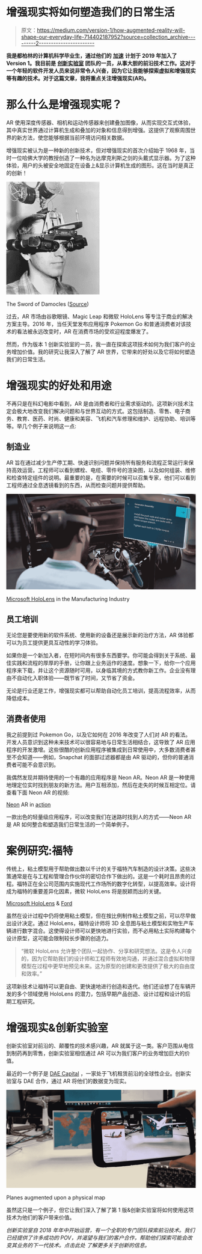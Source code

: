 # 增强现实将如何塑造我们的日常生活

> 原文：<https://medium.com/version-1/how-augmented-reality-will-shape-our-everyday-life-714402187952?source=collection_archive---------2----------------------->

**我是都柏林的计算机科学毕业生，通过他们的** [**加速**](https://www.version1.com/careers/accelerate/) **计划于 2019 年加入了 Version 1。我目前是** [**创新实验室**](https://www.version1.com/innovation/) **团队的一员，从事大胆的前沿技术工作。这对于一个年轻的软件开发人员来说非常令人兴奋，因为它让我能够探索虚拟和增强现实等有趣的技术。对于这篇文章，我将重点关注增强现实(AR)。**

# 那么什么是增强现实呢？

AR 使用深度传感器、相机和运动传感器来创建叠加图像，从而实现交互式体验，其中真实世界通过计算机生成和叠加的对象和信息得到增强。这提供了观察周围世界的新方法，使您能够根据当前环境访问相关数据。

增强现实被认为是一种新的创新技术，但对增强现实的首次介绍始于 1968 年，当时一位哈佛大学的教授创造了一种名为达摩克利斯之剑的头戴式显示器。为了这种体验，用户的头被安全地固定在设备上&显示计算机生成的图形。这在当时是真正的创新！

![](img/9e13774ec8fe545b049e5f4546a8763e.png)

The Sword of Damocles ([Source](https://commons.wikimedia.org/wiki/File:Headsight.jpg))

过去，AR 市场由谷歌眼镜、Magic Leap 和微软 HoloLens 等专注于商业的解决方案主导。2016 年，当任天堂发布应用程序 Pokemon Go 和普通消费者对该技术的看法被永远改变时，AR 在消费市场的受欢迎程度爆发了。

然而，作为版本 1 创新实验室的一员，我一直在探索这项技术如何为我们客户的业务增加价值。我的研究让我深入了解了 AR 世界，它带来的好处以及它将如何塑造我们的日常生活。

# 增强现实的好处和用途

不再只是在科幻电影中看到，AR 是由消费者和行业需求驱动的。这项新兴技术注定会极大地改变我们解决问题和与世界互动的方式。这包括制造、零售、电子商务、教育、医药、时尚、健康和美容、飞机和汽车修理和维护、远程协助、培训等等。举几个例子来说明这一点:

## 制造业

AR 旨在通过减少生产停工期、快速识别问题并保持所有服务和流程正常运行来保持高效运营。工程师可以看到螺栓、电缆、零件号的渲染图，以及如何组装、维修和检查特定组件的说明。最重要的是，在需要的时候可以召集专家，他们可以看到工程师通过全息透镜看到的东西，从而检查问题并提供帮助。

![](img/1d88e4aadfd7cd9f01600c23319e12cb.png)

[Microsoft HoloLens](https://www.microsoft.com/en-us/hololens) in the Manufacturing Industry

## 员工培训

无论您是要使用新的软件系统、使用新的设备还是展示新的治疗方法，AR 体验都可以为员工提供更具互动性的学习体验。

如果你是一个新加入者，在短时间内有很多东西要学。你可能会得到关于系统、最佳实践和流程的厚厚的手册，让你跟上业务运作的速度。想象一下，给你一个应用程序来下载，并让这个资源随时可用，以身临其境的方式教你新工作。企业没有理由不自动化入职体验——既节省了时间，又节省了资金。

无论是行业还是工作，增强现实都可以帮助自动化员工培训，提高流程效率，从而降低成本。

## 消费者使用

我之前提到过 Pokemon Go，以及它如何在 2016 年改变了人们对 AR 的看法。开发人员意识到这种未来技术可以很容易地与日常生活相结合，这导致了 AR 应用程序的开发激增。这些很酷的创新应用程序被集成到日常使用中，大多数消费者甚至不会知道——例如，Snapchat 的面部过滤器都是由 AR 驱动的，但你的普通消费者可能不会意识到。

我偶然发现并期待使用的一个有趣的应用程序是 Neon AR。Neon AR 是一种使用地理定位实时找到朋友的新方法。用户互相添加，然后在走失的时候互相定位。请查看下面 Neon AR 的视频:

[Neon](https://www.neon.fyi/) AR in [action](https://twitter.com/neonapp?lang=en)

一款出色的轻量级应用程序，可以改变我们在迷路时找到人的方式——Neon AR 是 AR 如何整合和塑造我们日常生活的一个简单例子。

# 案例研究:福特

传统上，粘土模型用于帮助做出数以千计的关于福特汽车制造的设计决策。这些决策通常是在与工程和管理合作伙伴的密切合作下做出的。这是一个耗时且昂贵的过程。福特正在全公司范围内实施现代工作场所的数字化转型，以提高效率。设计将成为福特的重要差异化因素，微软 HoloLens 将是脱颖而出的关键。

[Microsoft HoloLens](https://www.microsoft.com/en-us/hololens) & [Ford](https://www.ford.ie/)

虽然在设计过程中仍将使用粘土模型，但在按比例制作粘土模型之前，可以尽早做出设计决定。通过 HoloLens，福特设计师将 3D 全息图与粘土模型和实物生产车辆进行数字混合。这使得设计师可以更快地进行实验，而不必用粘土实际构建每个设计原型，这可能会限制较长步骤的创造力。

> “微软 HoloLens 允许整个团队一起协作、分享和研究想法。这是令人兴奋的，因为它帮助我们的设计师和工程师有效地沟通，并通过混合虚拟和物理模型在过程中更早地预见未来。这为原型的创建和更改提供了极大的自由度和效率。”

这项新技术让福特可以更自由、更快速地进行创造和迭代。他们还设想了在车辆开发的多个领域使用 HoloLens 的潜力，包括早期产品创造、设计过程和设计的后期工程研究。

# 增强现实&创新实验室

创新实验室对前沿的、颠覆性的技术感兴趣，AR 就属于这一类。客户范围从电信到制药再到零售，创新实验室相信通过 AR 可以为我们客户的业务增加巨大的价值。

最近的一个例子是 [DAE Capital](https://www.version1.com/nw-dgt-inn-virtual-augmented-reality/#utm_source=linkedin&utm_medium=social&utm_campaign=nw-dgt-inn-virtual-augmented-reality) ，一家处于飞机租赁前沿的全球性企业。创新实验室与 DAE 合作，通过 AR 将他们的数据变为现实。

![](img/daf8b6744e45c2b8058f4f5f80221efa.png)

Planes augmented upon a physical map

虽然这只是一个例子，但它让我们深入了解了第 1 版&创新实验室将如何使用这项技术为他们的客户带来价值。

*创新实验室自 2018 年年中开始运营，有一个全职的专门团队探索前沿技术。我们已经提供了许多成功的 POV，并渴望与我们的客户合作，帮助他们探索可能会改变其业务的下一代技术。点击此处* *了解更多关于创新的信息。*